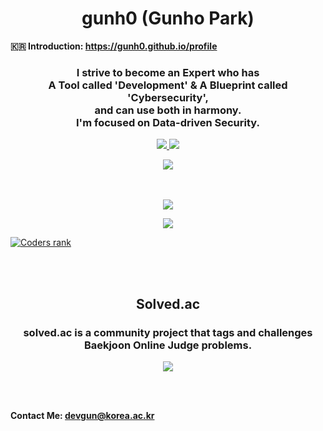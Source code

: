 <h1 align="center">gunh0 (Gunho Park)</h1>

**🇰🇷 Introduction: https://gunh0.github.io/profile**

<h3 align="center">
    I strive to become an Expert who has<br/>
    A Tool called 'Development' & A Blueprint called 'Cybersecurity',<br/>
    and can use both in harmony.<br/>
    I'm focused on Data-driven Security.
</h3>
<p align="center">
	<a href="https://www.linkedin.com/in/gunh0902/">
	    <img src="https://img.shields.io/badge/-LinkedIn-blue?style=flat-square&logo=Linkedin&logoColor=white&link=https://www.linkedin.com/in/gunho-park-%EB%B0%95%EA%B1%B4%ED%98%B8-319a6b18b/"/>
	</a>
	<a href="https://www.facebook.com/gunh0902">
    <img src="https://img.shields.io/badge/facebook-1877f2?style=flat-square&logo=facebook&logoColor=white&link=https://www.facebook.com/profile.php?id=100034064333066"/>
	</a>
</p>

</p>

<div align="center"><img src="https://hits.seeyoufarm.com/api/count/incr/badge.svg?url=https%3A%2F%2Fgithub.com%2Fgunh0&count_bg=%2300DFFF&title_bg=%23000000&icon=&icon_color=%23E7E7E7&title=hits&edge_flat=false"/></div>

<br/>

<br/>

<p align="center"><img src="https://github-profile-trophy.vercel.app/?username=gunh0&row=1&column=6&margin-w=15)"/></p>

<p align="center"><img src="https://github-readme-streak-stats.herokuapp.com/?user=gunh0&theme=graywhite"/></p>

[![Coders rank](https://cr-skills-chart-widget.azurewebsites.net/api/api?username=gunh0)](https://profile.codersrank.io/user/gunh0)

<br/>

<br/>

<h2 align="center">
    Solved.ac
</h2>
<h3 align="center">
    solved.ac is a community project that tags and challenges Baekjoon Online Judge problems.</h3>

<p align="center"><img src="http://mazassumnida.wtf/api/v2/generate_badge?boj=pghufs2015"/></p>

<br/>

<br/>

**Contact Me: devgun@korea.ac.kr**
